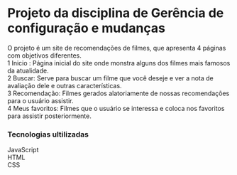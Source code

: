 # Projeto da disciplina de Gerência de configuração e mudanças

O projeto é um site de recomendações de filmes, que apresenta 4 páginas com objetivos diferentes. <br>
1 Inicio : Página inicial do site onde monstra alguns dos filmes mais famosos da atualidade.<br>
2 Buscar: Serve para buscar um filme que você deseje e ver a nota de avaliação dele e outras características.<br>
3 Recomendação: Filmes gerados alatoriamente de nossas recomendações para o usuário assistir.<br>
4 Meus favoritos: Filmes que o usuário se interessa e coloca nos favoritos para assistir posteriormente. <br>

### Tecnologias ultilizadas

JavaScript <br>
HTML <br>
CSS
